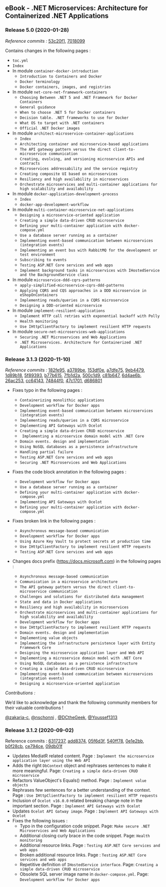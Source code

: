## eBook -  .NET Microservices: Architecture for Containerized .NET Applications

### Release 5.0 (2020-01-28)

*Reference commits :* [53c20f1](https://github.com/dotnet/docs/pull/22349/commits/53c20f1af0c5f00ba48f8711097cdbed8296439b), [7018099](https://github.com/dotnet/docs/pull/22529/commits/701809972407f57f0039a2eff97d59a2bad0500e)

Contains changes in the following pages :

- `toc.yml`
- `Index`
- In module `container-docker-introduction`
    - `Introduction to Containers and Docker`
    - `Docker terminology`
    - `Docker containers, images, and registries`
- In module `net-core-net-framework-containers`
    - `Choosing Between .NET 5 and .NET Framework for Docker Containers`
    - `General guidance`
    - `When to choose .NET 5 for Docker containers`
    - `Decision table. .NET frameworks to use for Docker`
    - `What OS to target with .NET containers`
    - `Official .NET Docker images`
- In module `architect-microservice-container-applications`
    - `Index`
    - `Architecting container and microservice-based applications`
    - `The API gateway pattern versus the direct client-to-microservice communication`
    - `Creating, evolving, and versioning microservice APIs and contracts`
    - `Microservices addressability and the service registry`
    - `Creating composite UI based on microservices`
    - `Resiliency and high availability in microservices`
    - `Orchestrate microservices and multi-container applications for high scalability and availability`
- In module `docker-application-development-process`
    - `Index`
    - `docker-app-development-workflow`
- In module `multi-container-microservice-net-applications`
    - `Designing a microservice-oriented application`
    - `Creating a simple data-driven CRUD microservice`
    - `Defining your multi-container application with docker-compose.yml`
    - `Use a database server running as a container`
    - `Implementing event-based communication between microservices (integration events)`
    - `Implementing an event bus with RabbitMQ for the development or test environment`
    - `Subscribing to events`
    - `Testing ASP.NET Core services and web apps`
    - `Implement background tasks in microservices with IHostedService and the BackgroundService class`
- In module `microservice-ddd-cqrs-patterns`	
    - `apply-simplified-microservice-cqrs-ddd-patterns`
    - `Applying CQRS and CQS approaches in a DDD microservice in eShopOnContainers`
    - `Implementing reads/queries in a CQRS microservice`
    - `Designing a DDD-oriented microservice`
- In module `implement-resilient-applications`
    - `Implement HTTP call retries with exponential backoff with Polly`
    - `Health monitoring`
    - `Use IHttpClientFactory to implement resilient HTTP requests`
- In module `secure-net-microservices-web-applications`
    - `Securing .NET Microservices and Web Applications`
    - `.NET Microservices. Architecture for Containerized .NET Applications`	

### Release 3.1.3 (2020-11-10)

*Reference commits :* [182fe95](https://github.com/dotnet/docs/commit/182fe95571393d39e0ad212c1e46acfacd7db8db), [a3789be](https://github.com/dotnet/docs/commit/a3789bebfb63217822a6ad795b6cdd3bb2f7f16e), [153df0e](https://github.com/dotnet/docs/commit/153df0eaf4f6acd340e77818c6b617d9e554f004), [a7dfe75](https://github.com/dotnet/docs/commit/a7dfe75ff89818f789a975435ccc5f0070c9e802), [9eb4479](https://github.com/dotnet/docs/commit/9eb44793999083daad6984cb37600c48e441b33d), [1d89b18](https://github.com/dotnet/docs/commit/1d89b18e15c33be746ba917485c1f53f8cf43c5a), [5f89393](https://github.com/dotnet/docs/commit/5f89393b25287a945033197474ac0a9540013853), [b77b615](https://github.com/dotnet/docs/commit/b77b615d4b45334905c6e9dfa6b165abbcabc7d5), [7fb1d2a](https://github.com/dotnet/docs/commit/7fb1d2a37828076c628607c43a7cabb58de9c343), [500c1d9](https://github.com/dotnet/docs/commit/500c1d90ffa18783bb0ab9f0494922a36bdfc1b8), [c81b647](https://github.com/dotnet/docs/commit/c81b647359dc9dd42b6a1d71b0ccf1caf113bb77), [6d4ae6b](https://github.com/dotnet/docs/commit/6d4ae6bd7055b3fe2ba3fe975db922c42a0c0c93), [26ac253](https://github.com/dotnet/docs/commit/26ac25314bfa8e2dc478484d6fbe7d44034e3672), [cc64143](https://github.com/dotnet/docs/commit/cc64143cb9e691d7668621429a96a167cf022214), [74844f0](https://github.com/dotnet/docs/commit/74844f077d685edd64a62ff8b6046f0cdb0299be), [47c1701](https://github.com/dotnet/docs/commit/47c17014d387be519cb5ab261b5db479263b7c0a), [d686801](https://github.com/dotnet/docs/commit/d68680132dade062859e052c4841ac422139c82f)

- Fixes typo in the following pages : 
    - `Containerizing monolithic applications`
    - `Development workflow for Docker apps`
    - `Implementing event-based communication between microservices (integration events)`
    - `Implementing reads/queries in a CQRS microservice`
    - `Implementing API Gateways with Ocelot`
    - `Creating a simple data-driven CRUD microservice`
    - ` Implementing a microservice domain model with .NET Core`
    - `Domain events. design and implementation`
    - `Using NoSQL databases as a persistence infrastructure`
    - `Handling partial failure`
    - `Testing ASP.NET Core services and web apps`
    - `Securing .NET Microservices and Web Applications`


- Fixes the code block annotation in the following pages :
    - `Development workflow for Docker apps`
    - `Use a database server running as a container`
    - `Defining your multi-container application with docker-compose.yml`
    - `Implementing API Gateways with Ocelot`
    - `Defining your multi-container application with docker-compose.yml`

- Fixes broken link in the following pages :
    - `Asynchronous message-based communication`
    - `Development workflow for Docker apps`
    - `Using Azure Key Vault to protect secrets at production time`
    - `Use IHttpClientFactory to implement resilient HTTP requests`
    - `Testing ASP.NET Core services and web apps`

- Changes docs prefix (https://docs.microsoft.com) in the following pages :
    - `Asynchronous message-based communication`
    - `Communication in a microservice architecture`
    - `The API gateway pattern versus the direct client-to-microservice communication`
    - `Challenges and solutions for distributed data management`
    - `State and data in Docker applications`
    - `Resiliency and high availability in microservices`
    - `Orchestrate microservices and multi-container applications for high scalability and availability`    
    - `Development workflow for Docker apps`
    - `Use IHttpClientFactory to implement resilient HTTP requests`
    - `Domain events. design and implementation`
    - `Implementing value objects`
    - `Implementing the infrastructure persistence layer with Entity Framework Core`
    - `Designing the microservice application layer and Web API`
    - `Implementing a microservice domain model with .NET Core`
    - `Using NoSQL databases as a persistence infrastructure`
    - `Creating a simple data-driven CRUD microservice`
    - `Implementing event-based communication between microservices (integration events)`
    - `Designing a microservice-oriented application`
    
*Contributions :* 

We’d like to acknowledge and thank the following community members for their valuable contributions !

[@zakaria-c](https://github.com/zakaria-c), [@nschonni](https://github.com/nschonni) , [@DCtheGeek](https://github.com/DCtheGeek), [@Youssef1313](https://github.com/Youssef1313)

### Release 3.1.2 (2020-09-02)

Reference commits : [6317237](https://github.com/dotnet/docs/pull/19901/commits/63172377dfad02406ff73dd83bf4c709ee2985c6), [add8374](https://github.com/dotnet/docs/pull/20332/commits/add8374835f7dff4569ddd8301261b727e54b839), [05f6d3f](https://github.com/dotnet/docs/pull/20359/commits/05f6d3f4240684c53ae4ddabded2fae1c1aaed52), [540ff78](https://github.com/dotnet/docs/pull/19315/commits/540ff78fe7e94aad24eae90d2e14acf9176bb94a), [0e1e2bb](https://github.com/dotnet/docs/pull/20006/commits/0e1e2bb0f48b469deaba882fb695e9d86f812c8f), [b0f28cb](https://github.com/dotnet/docs/pull/20131/commits/b0f28cb9204ba982b1b022359946edc80b042daf), [ce794ce](https://github.com/dotnet/docs/pull/19980/commits/ce794ce5f18592a5f5a3e8b8f4d475b7c4fb6b7b), [09db01f](https://github.com/dotnet/docs/pull/20412/commits/09db01f7d02c52dbeac15aa4888a599d94d99dc7)

- Updates MediatR related content. Page : `Implement the microservice application layer using the Web API`
- Adds the right `DbContext` object and rephrases sentences to make it more meaningful. Page: `Creating a simple data-driven CRUD microservice`
- Refactors ValueObject's Equals() method. Page : `Implement value objects`
- Rephrases few sentences for a better understanding of the context. Page : `Use IHttpClientFactory to implement resilient HTTP requests`
- Inclusion of `Ocelot v16.0.0` related breaking change note in the important section. Page : `Implement API Gateways with Ocelot`
- Updates `Ocelot API Gatway image`. Page : `Implement API Gateways with Ocelot`
- Fixes the following issues :
    - Typo in the configuration code snippet. Page: `Make secure .NET Microservices and Web Applications`
    - Additional closing curly brace in the code snippet. Page: `Health monitoring`
    - Additional resource links. Page : `Testing ASP.NET Core services and web apps`
    - Broken additional resource links. Page : `Testing ASP.NET Core services and web apps`
    - Repetitive definition of `IHostedService interface`. Page: `Creating a simple data-driven CRUD microservice`
    - Obsolete SQL server image name in `docker-compose.yml`. Page: `Development workflow for Docker apps`

